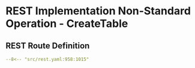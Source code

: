 # REST Implementation Non-Standard Operation - CreateTable

## REST Route Definition

```yaml
--8<-- "src/rest.yaml:958:1015"
```